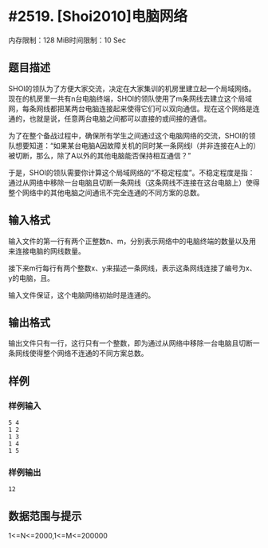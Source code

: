 # #2519. [Shoi2010]电脑网络

内存限制：128 MiB时间限制：10 Sec

## 题目描述

SHOI的领队为了方便大家交流，决定在大家集训的机房里建立起一个局域网络。现在的机房里一共有n台电脑终端，SHOI的领队使用了m条网线去建立这个局域网，每条网线都把某两台电脑连接起来使得它们可以双向通信。现在这个网络是连通的，也就是说，任意两台电脑之间都可以直接的或间接的通信。

为了在整个备战过程中，确保所有学生之间通过这个电脑网络的交流，SHOI的领队想要知道：&ldquo;如果某台电脑A因故障关机的同时某一条网线l（并非连接在A上的）被切断，那么，除了A以外的其他电脑能否保持相互通信？&rdquo;

于是，SHOI的领队需要你计算这个局域网络的&ldquo;不稳定程度&rdquo;。不稳定程度是指：通过从网络中移除一台电脑且切断一条网线（这条网线不连接在这台电脑上）使得整个网络中的其他电脑之间通讯不完全连通的不同方案的总数。

## 输入格式

输入文件的第一行有两个正整数n、m，分别表示网络中的电脑终端的数量以及用来连接电脑的网线数量。

接下来m行每行有两个整数x、y来描述一条网线，表示这条网线连接了编号为x、y的电脑，且。

输入文件保证，这个电脑网络初始时是连通的。

## 输出格式

 

输出文件只有一行，这行只有一个整数，即为通过从网络中移除一台电脑且切断一条网线使得整个网络不连通的不同方案总数。

## 样例

### 样例输入

    
    5 4
    1 2
    1 3
    1 4
    1 5
    
    

### 样例输出

    
    12
    

## 数据范围与提示

1<=N<=2000,1<=M<=200000
